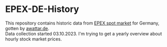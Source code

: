 # EPEX-DE-History
This repository contains historic data from [EPEX spot market](https://www.epexspot.com) for Germany, gotten by [awattar.de](https://www.awattar.de/services/api).  
Data collection started 03.10.2023. I'm trying to get a yearly overview about hourly stock market prices.  
